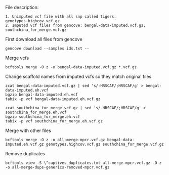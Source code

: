 File description:
```
1. Unimputed vcf file with all snp called tigers: genotypes.highcov.vcf.gz
2. Imputed vcf files from gencove: bengal-data-imputed.vcf.gz, southchina_for_merge.vcf.gz
```

First download all files from gencove 
```
gencove download --samples ids.txt --
```

Merge vcfs 
```
bcftools merge -O z -o bengal-data-imputed.vcf.gz *.vcf.gz
```

Change scaffold names from imputed vcfs so they match original files
```
zcat bengal-data-imputed.vcf.gz | sed 's/-HRSCAF/;HRSCAF/g' > bengal-data-imputed.eh.vcf
bgzip bengal-data-imputed.eh.vcf
tabix -p vcf bengal-data-imputed.eh.vcf.gz

zcat southchina_for_merge.vcf.gz | sed 's/-HRSCAF/;HRSCAF/g' > southchina_for_merge.eh.vcf 
bgzip southchina_for_merge.eh.vcf 
tabix -p vcf southchina_for_merge.eh.vcf.gz
```

Merge with other files 
```
bcftools merge -O z -o all-merge-mpcr.vcf.gz bengal-data-imputed.eh.vcf.gz genotypes.highcov.vcf.gz southchina_for_merge.vcf.gz
```

Remove duplicates
```
bcftools view -S \^captives_duplicates.txt all-merge-mpcr.vcf.gz -O z -o all-merge-dups-generics-removed-mpcr.vcf.gz
```
